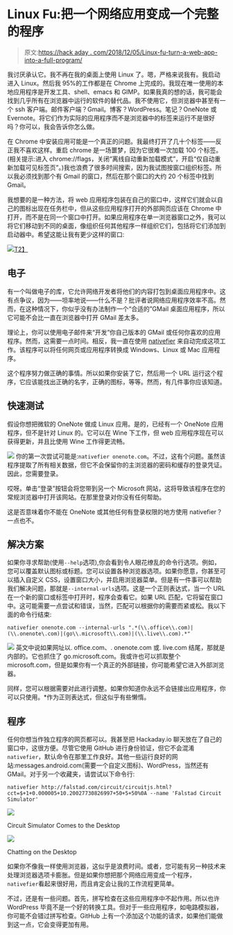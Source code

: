 # Linux Fu:把一个网络应用变成一个完整的程序

> 原文:[https://hack aday . com/2018/12/05/Linux-fu-turn-a-web-app-into-a-full-program/](https://hackaday.com/2018/12/05/linux-fu-turn-a-web-app-into-a-full-program/)

我讨厌承认它。我不再在我的桌面上使用 Linux 了。嗯，严格来说我有。我启动进入 Linux。然后我 95%的工作都是在 Chrome 上完成的。我现在唯一使用的本地应用程序是开发工具、shell、emacs 和 GIMP。如果我真的想的话，我可能会找到几乎所有在浏览器中运行的软件的替代品。我不使用它，但浏览器中甚至有一个 ssh 客户端。邮件客户端？Gmail。博客？WordPress。笔记？OneNote 或 Evernote。将它们作为实际的应用程序而不是浏览器中的标签来运行不是很好吗？你可以，我会告诉你怎么做。

在 Chrome 中安装应用可能是一个真正的问题。我最终打开了几十个标签——反正我不喜欢这样。重启 chrome 是一场噩梦，因为它很难一次加载 100 个标签。(相关提示:进入 chrome://flags，关闭“离线自动重新加载模式”，开启“仅自动重新加载可见标签页”。)我也浪费了很多时间搜索，因为我试图按窗口组织标签。所以我必须找到那个有 Gmail 的窗口，然后在那个窗口的大约 20 个标签中找到 Gmail。

我想要的是一种方法，将 web 应用程序包装在自己的窗口中，这样它们就会以自己的图标出现在任务栏中，但从这些应用程序打开的外部网页应该在 Chrome 中打开，而不是在同一个窗口中打开。如果应用程序在单一浏览器窗口之外，我可以将它们移动到不同的桌面，像组织任何其他程序一样组织它们，包括将它们添加到启动器中。希望这能让我有更少这样的窗口:

[![](../Images/0887b31576caa5cfafed9039adfe8449.png)T2】](https://hackaday.com/wp-content/uploads/2018/11/tab.png)

## 电子

有一个叫做电子的库，它允许网络开发者将他们的内容打包到桌面应用程序中。这有点争议，因为——坦率地说——什么不是？批评者说网络应用程序效率不高。然而，在这种情况下，你似乎没有办法制作一个“合适的”GMail 桌面应用程序，所以它可能不会比一直在浏览器中打开 GMail 差太多。

理论上，你可以使用电子邮件来“开发”你自己版本的 GMail 或任何你喜欢的应用程序。然而，这需要一点时间。相反，我一直在使用 [nativefier](https://github.com/jiahaog/nativefier) 来自动完成这项工作。该程序可以将任何网页或应用程序转换成 Windows、Linux 或 Mac 应用程序。

这个程序努力做正确的事情。所以如果你安装了它，然后用一个 URL 运行这个程序，它应该能找出正确的名字，正确的图标，等等。然而，有几件事你应该知道。

## 快速测试

假设你想把微软的 OneNote 做成 Linux 应用。是的，已经有一个 OneNote 应用程序，但不是针对 Linux 的。它可以在 Wine 下工作，但 web 应用程序现在可以获得更新，并且比使用 Wine 工作得更流畅。

[![](../Images/4d63007cea8422178cd61355a8206e3c.png)](https://hackaday.com/wp-content/uploads/2018/11/onote.png) 你的第一次尝试可能是:`nativefier onenote.com`。不过，这有个问题。虽然该程序提取了所有相关数据，但它不会保留你的主浏览器的密码和缓存的登录凭证。因此，您需要登录。

哎呀。单击“登录”按钮会将您带到另一个 Microsoft 网站，这将导致该程序在您的常规浏览器中打开该网站。在那里登录对你没有任何帮助。

这是否意味着你不能在 OneNote 或其他任何有登录权限的地方使用 nativefier？一点也不。

## 解决方案

如果你寻求帮助(使用`--help`选项),你会看到令人眼花缭乱的命令行选项。例如，您可以覆盖默认图标或标题。您可以设置各种浏览器选项。如果你愿意，你甚至可以插入自定义 CSS，设置窗口大小，并启用浏览器菜单。但是有一件事可以帮助我们解决问题，那就是`--internal-urls`选项。这是一个正则表达式，当一个 URL 在一个新的窗口或标签中打开时，程序会查看它。如果 URL 匹配，它将留在窗口中。这可能需要一点尝试和错误，当然，匹配可以根据你的需要而紧或松。我以下面的命令行结束:

```
nativefier onenote.com --internal-urls ".*(\\.office\\.com)|(\\.onenote\.com)|(go\\.microsoft\\.com)|(\\.live\\.com).*"
```

[![](../Images/9b10a63311248e5ac3ad38b6906074d8.png)](https://hackaday.com/wp-content/uploads/2018/11/onenote.png) 英文中说如果网址以. office.com、. onenote.com 或. live.com 结尾，那就是内部的。它也抓住了 go.microsoft.com。我或许也可以抓取整个 microsoft.com，但是如果你有一个真正的外部链接，你可能希望它进入外部浏览器。

同样，您可以根据需要对此进行调整。如果你知道你永远不会链接出应用程序，你可以只使用。*作为正则表达式，但这似乎有些懒惰。

## 程序

任何你想当作独立程序的网页都可以。我甚至把 Hackaday.io 聊天放在了自己的窗口中，这很方便。尽管它使用 GitHub 进行身份验证，但它不会混淆`nativefier`，默认命令在那里工作良好。其他一些运行良好的网站:messages.android.com(需要一个自定义图标)、WordPress，当然还有 GMail。对于另一个收藏夹，请尝试以下命令行:

```
nativefier http://falstad.com/circuit/circuitjs.html?cct=$+1+0.000005+10.20027730826997+50+5+50%0A --name 'Falstad Circuit Simulator'
```

[![](../Images/521dc3beebf52a2a1dc90959c27a8be9.png)](https://hackaday.com/2018/12/05/linux-fu-turn-a-web-app-into-a-full-program/fal/)

Circuit Simulator Comes to the Desktop

[![](../Images/976916f615d4e9f26beea2c7423048f0.png)](https://hackaday.com/2018/12/05/linux-fu-turn-a-web-app-into-a-full-program/hio/)

Chatting on the Desktop

如果你不像我一样使用浏览器，这似乎是浪费时间。或者，您可能有另一种技术来处理浏览器选项卡膨胀。但是如果你想把那个网络应用变成一个程序，`nativefier`看起来很好用，而且肯定会让我的工作流程更简单。

不过，还是有一些问题。首先，拼写检查在这些应用程序中不起作用。所以也许 WordPress 毕竟不是一个好的转换工具。但对于一些应用程序，如电路模拟器，你可能不会错过拼写检查。GitHub 上有一个添加这个功能的请求，如果他们能做到这一点，它会变得更加有用。